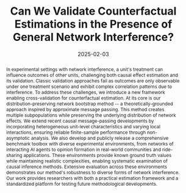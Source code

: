 ---
title: Can We Validate Counterfactual Estimations in the Presence of General Network Interference?
authors:
- Sadegh Shirani
- Yuwei Luo
- William Overman
- Ruoxuan Xiong
- Mohsen Bayati
date: '2025-02-03'
publishDate: '2025-02-03'
publication_types:
- paper-conference
publication: ''
featured: true
abstract: In experimental settings with network interference, a unit's treatment can influence outcomes of other units, challenging both causal effect estimation and its validation. Classic validation approaches fail as outcomes are only observable under one treatment scenario and exhibit complex correlation patterns due to interference. To address these challenges, we introduce a new framework enabling cross-validation for counterfactual estimation. At its core is our distribution-preserving network bootstrap method -- a theoretically-grounded approach inspired by approximate message passing. This method creates multiple subpopulations while preserving the underlying distribution of network effects. We extend recent causal message-passing developments by incorporating heterogeneous unit-level characteristics and varying local interactions, ensuring reliable finite-sample performance through non-asymptotic analysis. We also develop and publicly release a comprehensive benchmark toolbox with diverse experimental environments, from networks of interacting AI agents to opinion formation in real-world communities and ride-sharing applications. These environments provide known ground truth values while maintaining realistic complexities, enabling systematic examination of causal inference methods. Extensive evaluation across these environments demonstrates our method's robustness to diverse forms of network interference. Our work provides researchers with both a practical estimation framework and a standardized platform for testing future methodological developments.
links:
- name: URL
  url: https://arxiv.org/abs/2502.01106
image:
  caption: 'Evolution of outcomes sample mean (z-axis) with respect to time t and treatment probability p. Red
and blue contours highlight the counterfactual evolutions at treatment probabilities p = 0.25 and p = 0.75,
respectively. The magenta line represents the equilibrium state, where the treatment effect has stabilized.'
focal_point: ''
preview_only: false
---